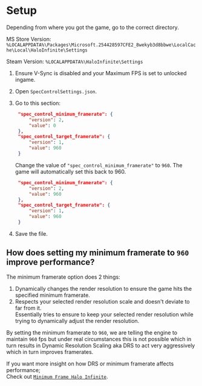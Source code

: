 # Setup
Depending from where you got the game, go to the correct directory.   

   MS Store Version: `%LOCALAPPDATA%\Packages\Microsoft.254428597CFE2_8wekyb3d8bbwe\LocalCache\Local\HaloInfinite\Settings`

   Steam Version: `%LOCALAPPDATA%\HaloInfinite\Settings`

1. Ensure V-Sync is disabled and your Maximum FPS is set to unlocked ingame.

2. Open `SpecControlSettings.json`.

3. Go to this section:
   ```json
    "spec_control_minimum_framerate": {
        "version": 2,
        "value": 0
    },
    "spec_control_target_framerate": {
        "version": 1,
        "value": 960
    }    
    ```
    Change the value of  `"spec_control_minimum_framerate"` to `960`. The game will automatically set this back to 960. 

   ```json
    "spec_control_minimum_framerate": {
        "version": 2,
        "value": 960
    },
    "spec_control_target_framerate": {
        "version": 1,
        "value": 960
    }    
    ```
4. Save the file.

## How does setting my minimum framerate to `960` improve performance?

The minimum framerate option does 2 things:

1. Dynamically changes the render resolution to ensure the game hits the specified minimum framerate.
2. Respects your selected render resolution scale and doesn't deviate to far from it.              
    Essentially tries to ensure to keep your selected render resolution while trying to dynamically adjust the render resolution.

By setting the minimum framerate to `960`, we are telling the engine to maintain `960` fps but under real circumstances this is not possible which in turn results in Dynamic Resolution Scaling aka DRS to act very aggressively which in turn improves framerates.  

If you want more insight on how DRS or minimum framerate affects performance;          
Check out [`Minimum Frame Halo Infinite`](https://github.com/Aetopia/Minimum-Framerate-Halo-Infinite).